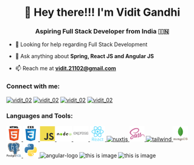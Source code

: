 <h1 align="center">👋 Hey there!!! I'm Vidit Gandhi</h1>

<h3 align="center"> Aspiring Full Stack Developer from India 🇮🇳</h3>

<!--
<p align="left"> <img src=https://komarev.com/ghpvc/?username=rahuldkjain alt=rahuldkjain/> </p>

<p align="left"> <a href="https://twitter.com/rahuldkjain" target="blank"><img src="https://img.shields.io/twitter/follow/rahuldkjain?logo=twitter&style=for-the-badge" alt="rahuldkjain" /></a> </p>

-->


- 🤔 Looking for help regarding Full Stack Development 

- 💬 Ask anything about **Spring, React JS and Angular JS**

- 📫 Reach me at **vidit.21102@gmail.com**

<!--- 👨‍💻 All of my projects are available at [rahuldkjain](https://rahuldkjain.github.io)-->

<!--
I have a bug to document technical stuffs that I do, which can be found at my [blog](https://rahuldkjain.github.io/blog)
-->
<h3 align="left">Connect with me:</h3>
<p align="left">
<!--
<a href="https://codepen.io/rahuldkjain" target="blank"><img align="center" src="https://cdn.jsdelivr.net/npm/simple-icons@3.0.1/icons/codepen.svg" alt="rahuldkjain" height="30" width="40" /></a>
<a href="https://dev.to/rahuldkjain" target="blank"><img align="center" src="https://cdn.jsdelivr.net/npm/simple-icons@3.0.1/icons/dev-dot-to.svg" alt="rahuldkjain" height="30" width="40" /></a>
<a href="https://twitter.com/rahuldkjain" target="blank"><img align="center" src="https://cdn.jsdelivr.net/npm/simple-icons@3.0.1/icons/twitter.svg" alt="rahuldkjain" height="30" width="40" /></a>-->
<a href="https://www.linkedin.com/in/vidit-gandhi-740750202/" target="blank"><img align="center" src="https://www.rdant.com.au/wp-content/uploads/Linked-in.png"  alt="vidit_02" height="40" width="40" /></a>
<a href="https://www.instagram.com/vidit_2011/" target="blank"><img align="center" src="https://cdn3.iconfinder.com/data/icons/popular-services-brands/512/instagram-512.png" alt="vidit_02" height="40" width="40" /></a>
<a href="https://twitter.com/ViditGandhi3"><img align="center" src="https://cdn4.iconfinder.com/data/icons/social-media-icons-the-circle-set/48/twitter_circle-1024.png" alt="vidit_02" height="40" width="40" /></a>
<a href="https://www.facebook.com/vidit.gandhi.02"><img align="center" src="https://cdn2.iconfinder.com/data/icons/social-media-2285/512/1_Facebook_colored_svg_copy-1024.png" alt="vidit_02" height="40" width="40" /></a>
</p>
<!--

**📕 Latest dev.to posts [@rahuldkjain](https://dev.to/rahuldkjain)**

- [How I improved my GitHub profile?](https://dev.to/rahuldkjain/how-i-improved-my-github-profile-480c)
- [Awesome FrontendMasters course resources](https://dev.to/rahuldkjain/awesome-frontendmasters-course-resources-1gj2)
- [How to start and promote your open-source project?](https://dev.to/rahuldkjain/how-to-start-and-promote-your-open-source-project-3ebp)
- [How to gain 1000+ stars on an open-source project quickly?](https://dev.to/rahuldkjain/how-my-project-repo-reached-200-stars-in-less-than-36-hours-on-github-2l15)
<!-- BLOG-POST-LIST:END -->

<h3 align="left">Languages and Tools:</h3>
<p align="left">
    <a href="https://www.w3.org/html/" target="_blank"> <img src="https://raw.githubusercontent.com/devicons/devicon/master/icons/html5/html5-original-wordmark.svg" alt="html5" width="40" height="40"/> </a>
    <a href="https://www.w3schools.com/css/" target="_blank"> <img src="https://raw.githubusercontent.com/devicons/devicon/master/icons/css3/css3-original-wordmark.svg" alt="css3" width="40" height="40"/> </a>
    <a href="https://developer.mozilla.org/en-US/docs/Web/JavaScript" target="_blank"> <img src="https://raw.githubusercontent.com/devicons/devicon/master/icons/javascript/javascript-original.svg" alt="javascript" width="40" height="40"/> </a>
      <a href="https://nodejs.org" target="_blank"> <img src="https://raw.githubusercontent.com/devicons/devicon/master/icons/nodejs/nodejs-original-wordmark.svg" alt="nodejs" width="40" height="40"/> </a>
    <a href="https://expressjs.com" target="_blank"> <img src="https://raw.githubusercontent.com/devicons/devicon/master/icons/express/express-original-wordmark.svg" alt="express" width="40" height="40"/> </a>
      <a href="https://vuejs.org/" target="_blank"> </a>
      <a href="https://reactjs.org/" target="_blank"> <img src="https://raw.githubusercontent.com/devicons/devicon/master/icons/react/react-original-wordmark.svg" alt="react" width="40" height="40"/> </a>
  <a href="https://www.gatsbyjs.com/" target="_blank">  </a>
    <a href="https://nextjs.org/" target="_blank"> </a>
    <a href="https://nuxtjs.org/" target="_blank"> <img src="https://www.vectorlogo.zone/logos/nuxtjs/nuxtjs-icon.svg" alt="nuxtjs" width="40" height="40"/> </a> 
  <a href="https://gridsome.org/" target="_blank"> </a>
    <a href="https://jestjs.io" target="_blank">  </a>
      <a href="https://sass-lang.com" target="_blank"> <img src="https://raw.githubusercontent.com/devicons/devicon/master/icons/sass/sass-original.svg" alt="sass" width="40" height="40"/> </a>
    <a href="https://tailwindcss.com/" target="_blank"> <img src="https://www.vectorlogo.zone/logos/tailwindcss/tailwindcss-icon.svg" alt="tailwind" width="40" height="40"/> </a>
    <a href="https://www.mongodb.com/" target="_blank"> <img src="https://raw.githubusercontent.com/devicons/devicon/master/icons/mongodb/mongodb-original-wordmark.svg" alt="mongodb" width="40" height="40"/> </a>
    <a href="https://www.postgresql.org" target="_blank"> <img src="https://raw.githubusercontent.com/devicons/devicon/master/icons/postgresql/postgresql-original-wordmark.svg" alt="postgresql" width="40" height="40"/> </a>
    <a href="https://www.python.org" target="_blank"> <img src="https://raw.githubusercontent.com/devicons/devicon/master/icons/python/python-original.svg" alt="python" width="40" height="40"/> </a>
     <img src="https://angular.io/assets/images/logos/angular/angular.svg" alt="angular-logo" width="45px" />

   <img src="https://www.svgrepo.com/show/354380/spring-icon.svg" alt="this is image" width="40px"/>
   <img src="https://freeiconshop.com/wp-content/uploads/edd/android-flat.png" alt="this is image" width="40px"/>



<!--
**Vidit02/Vidit02** is a ✨ _special_ ✨ repository because its `README.md` (this file) appears on your GitHub profile.

Here are some ideas to get you started:

- 🔭 I’m currently working on ...
- 🌱 I’m currently learning ...
- 👯 I’m looking to collaborate on ...
- 🤔 I’m looking for help with ...
- 💬 Ask me about ...
- 📫 How to reach me: ...
- 😄 Pronouns: ...
- ⚡ Fun fact: ...
-->
